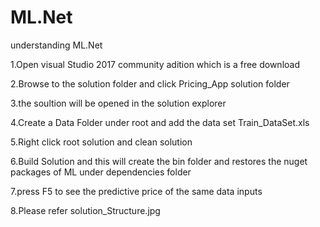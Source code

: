# ML.Net
understanding ML.Net

1.Open visual Studio 2017 community adition which is a free download

2.Browse to the solution folder and click Pricing_App solution folder

3.the soultion will be opened in the solution explorer

4.Create a Data Folder under root and add the data set Train_DataSet.xls

5.Right click root solution and clean solution

6.Build Solution and this will create the bin folder and restores the nuget packages of ML under dependencies folder

7.press F5 to see the predictive price of the same data inputs

8.Please refer solution_Structure.jpg
